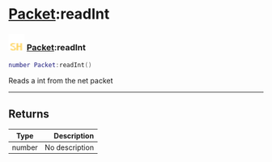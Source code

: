 # [Packet](../packet/README.md):readInt

### <img src="../../.gitbook/assets/shared.png" width="32" height="32" /> [Packet](../packet/README.md):readInt

```lua
number Packet:readInt()
```

Reads a int from the net packet<br>

-----------------
## Returns

| Type   | Description |
| ------ | ----------: |
| number | No description |

